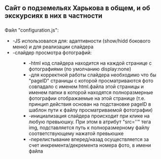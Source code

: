 <h2>Сайт о подземельях Харькова в общем, и об экскурсиях в них в частности</h2>

<p style='font-size:110%; margin:25px 0 5px 0;'>Файл "configuration.js":</p>
<ul style='font-size:110%;'>
  <li>-JS использовался для: адаптивности (show/hidd бокового меню) и для реализации слайдера</li>

  <li>-слайдер просмотра фотографий:
    <ul>
        <ul>
          <li>-html код слайдера находится на каждой странице с фотографиями (по умолчанию display:none)</li>
          <li>-для корректной работы слайдера необходимо что бы "pageID" страницы с которой просматриваются фото совпадало с именем html.файла этой страницы и именем папки в которой находятся полноразмерные фотографии отображаемые на этой странице (т.е. принцип действия основан на подстановке pageID в шаблон пути к файлу просматриваемой фотографии)</li>
          <li>-инициализация слайдера происходит при клике на любую превьюшку. При этом в атрибут "src=''" тега img, подставляется путь к полноразмерному файлу соответствующему нажатой превьюшке</li>
          <li>-перелистывание вперед/назад осуществляется за счет инкремента/декремента номера фото, в имени файла</li>
        </ul>
    </ul>
  </li>
</ul>

